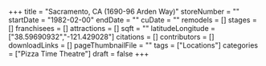 +++
title = "Sacramento, CA (1690-96 Arden Way)"
storeNumber = ""
startDate = "1982-02-00"
endDate = ""
cuDate = ""
remodels = []
stages = []
franchisees = []
attractions = []
sqft = ""
latitudeLongitude = ["38.59690932","-121.429028"]
citations = []
contributors = []
downloadLinks = []
pageThumbnailFile = ""
tags = ["Locations"]
categories = ["Pizza Time Theatre"]
draft = false
+++
